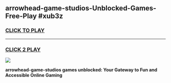
## arrowhead-game-studios-Unblocked-Games-Free-Play #xub3z
<h3>
<a href="https://us.freeplayer.one?title=arrowhead-game-studios&ref=9M">CLICK TO PLAY</a></h3>
<hr>

<h3>
<a href="https://us.freeplayer.one?title=arrowhead-game-studios&ref=9M">CLICK 2 PLAY</a>
  
</h3>

<a href="https://us.freeplayer.one?title=arrowhead-game-studios&ref=9M"><img src="https://clearcache.store/games.png"></a>


**arrowhead-game-studios games unblocked: Your Gateway to Fun and Accessible Online Gaming**
